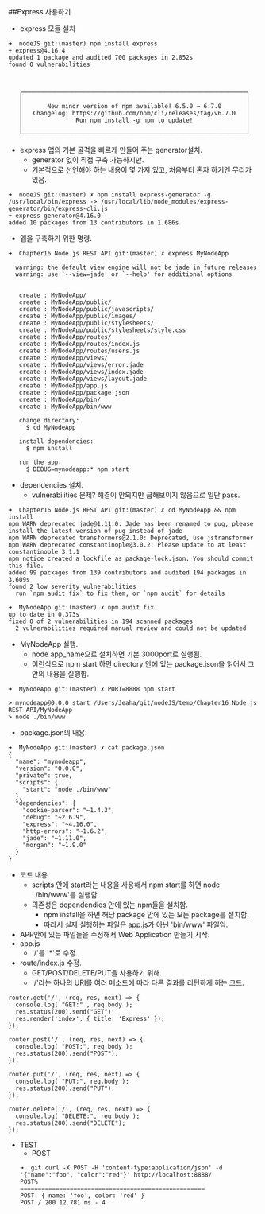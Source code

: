 ##Express 사용하기
- express 모듈 설치
```
➜  nodeJS git:(master) npm install express
+ express@4.16.4
updated 1 package and audited 700 packages in 2.852s
found 0 vulnerabilities



   ╭───────────────────────────────────────────────────────────────╮
   │                                                               │
   │       New minor version of npm available! 6.5.0 → 6.7.0       │
   │   Changelog: https://github.com/npm/cli/releases/tag/v6.7.0   │
   │               Run npm install -g npm to update!               │
   │                                                               │
   ╰───────────────────────────────────────────────────────────────╯
```
- express 앱의 기본 골격을 빠르게 만들어 주는 generator설치.
    - generator 없이 직접 구축 가능하지만.
    - 기본적으로 선언해야 하는 내용이 몇 가지 있고, 처음부터 혼자 하기엔 무리가 있음.
```
➜  nodeJS git:(master) ✗ npm install express-generator -g
/usr/local/bin/express -> /usr/local/lib/node_modules/express-generator/bin/express-cli.js
+ express-generator@4.16.0
added 10 packages from 13 contributors in 1.686s
```
- 앱을 구축하기 위한 명령.
```
➜  Chapter16 Node.js REST API git:(master) ✗ express MyNodeApp

  warning: the default view engine will not be jade in future releases
  warning: use `--view=jade' or `--help' for additional options


   create : MyNodeApp/
   create : MyNodeApp/public/
   create : MyNodeApp/public/javascripts/
   create : MyNodeApp/public/images/
   create : MyNodeApp/public/stylesheets/
   create : MyNodeApp/public/stylesheets/style.css
   create : MyNodeApp/routes/
   create : MyNodeApp/routes/index.js
   create : MyNodeApp/routes/users.js
   create : MyNodeApp/views/
   create : MyNodeApp/views/error.jade
   create : MyNodeApp/views/index.jade
   create : MyNodeApp/views/layout.jade
   create : MyNodeApp/app.js
   create : MyNodeApp/package.json
   create : MyNodeApp/bin/
   create : MyNodeApp/bin/www

   change directory:
     $ cd MyNodeApp

   install dependencies:
     $ npm install

   run the app:
     $ DEBUG=mynodeapp:* npm start
```
- dependencies 설치.
    - vulnerabilities 문제? 해결이 안되지만 급해보이지 않음으로 일단 pass.
```
➜  Chapter16 Node.js REST API git:(master) ✗ cd MyNodeApp && npm install
npm WARN deprecated jade@1.11.0: Jade has been renamed to pug, please install the latest version of pug instead of jade
npm WARN deprecated transformers@2.1.0: Deprecated, use jstransformer
npm WARN deprecated constantinople@3.0.2: Please update to at least constantinople 3.1.1
npm notice created a lockfile as package-lock.json. You should commit this file.
added 99 packages from 139 contributors and audited 194 packages in 3.609s
found 2 low severity vulnerabilities
  run `npm audit fix` to fix them, or `npm audit` for details

➜  MyNodeApp git:(master) ✗ npm audit fix
up to date in 0.373s
fixed 0 of 2 vulnerabilities in 194 scanned packages
  2 vulnerabilities required manual review and could not be updated
```
- MyNodeApp 실행.
    - node app_name으로 설치하면 기본 3000port로 실행됨.
    - 이런식으로 npm start 하면 directory 안에 있는 package.json을 읽어서 그 안의 내용을 실행함.
```
➜  MyNodeApp git:(master) ✗ PORT=8888 npm start

> mynodeapp@0.0.0 start /Users/Jeaha/git/nodeJS/temp/Chapter16 Node.js REST API/MyNodeApp
> node ./bin/www
```
- package.json의 내용.
```
➜  MyNodeApp git:(master) ✗ cat package.json
{
  "name": "mynodeapp",
  "version": "0.0.0",
  "private": true,
  "scripts": {
    "start": "node ./bin/www"
  },
  "dependencies": {
    "cookie-parser": "~1.4.3",
    "debug": "~2.6.9",
    "express": "~4.16.0",
    "http-errors": "~1.6.2",
    "jade": "~1.11.0",
    "morgan": "~1.9.0"
  }
}
```
- 코드 내용.
    - scripts 안에 start라는 내용을 사용해서 npm start를 하면 node './bin/www'를 실행함.
    - 의존성은 dependendies 안에 있는 npm들을 설치함.
        - npm install을 하면 해당 package 안에 있는 모든 package를 설치함.
        - 따라서 실제 실행하는 파일은 app.js가 아닌 'bin/www' 파일임.
- APP안에 있는 파일들을 수정해서 Web Application 만들기 시작.
- app.js
    - '/'를 '*'로 수정.
- route/index.js 수정.
    - GET/POST/DELETE/PUT을 사용하기 위해.
    - '/'라는 하나의 URI를 여러 메소드에 따라 다른 결과를 리턴하게 하는 코드.
```
router.get('/', (req, res, next) => {
  console.log( "GET:" , req.body );
  res.status(200).send("GET");
  res.render('index', { title: 'Express' });
});

router.post('/', (req, res, next) => {
  console.log( "POST:", req.body );
  res.status(200).send("POST");
});

router.put('/', (req, res, next) => {
  console.log( "PUT:", req.body );
  res.status(200).send("PUT");
});

router.delete('/', (req, res, next) => {
  console.log( "DELETE:", req.body );
  res.status(200).send("DELETE");
});
```
- TEST
    - POST
    ```
    ➜  git curl -X POST -H 'content-type:application/json' -d '{"name":"foo", "color":"red"}' http://localhost:8888/
    POST%
    ====================================================
    POST: { name: 'foo', color: 'red' }
    POST / 200 12.781 ms - 4
    ```